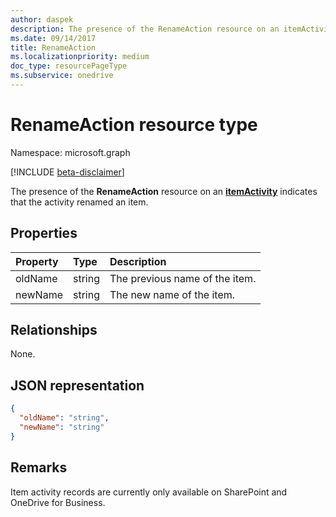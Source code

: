 ```yaml
---
author: daspek
description: The presence of the RenameAction resource on an itemActivity indicates that the activity renamed an item.
ms.date: 09/14/2017
title: RenameAction
ms.localizationpriority: medium
doc_type: resourcePageType
ms.subservice: onedrive
---
```


# RenameAction resource type

Namespace: microsoft.graph

[!INCLUDE [beta-disclaimer](../../includes/beta-disclaimer.md)]

The presence of the **RenameAction** resource on an [**itemActivity**][activity] indicates that the activity renamed an item.

[activity]: itemactivity.md

## Properties

| Property | Type   | Description                    |
| :------- | :----- | :----------------------------- |
| oldName  | string | The previous name of the item. |
| newName  | string | The new name of the item.      |

## Relationships
None.

## JSON representation

<!-- {
  "blockType": "resource",
  "optionalProperties": [ ],
  "@type": "microsoft.graph.renameAction"
}-->

```json
{
  "oldName": "string",
  "newName": "string"
}
```

## Remarks

Item activity records are currently only available on SharePoint and OneDrive for Business.

<!--
{
  "type": "#page.annotation",
  "description": "The RenameAction object provides information about an activity that renamed an item.",
  "keywords": "activities,activity,action,rename,renamed",
  "section": "documentation",
  "tocPath": "Resources/RenameAction",
  "suppressions": []
}
-->
